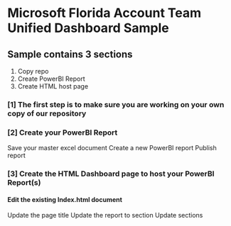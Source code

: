 # Microsoft Florida Account Team Unified Dashboard Sample

## Sample contains 3 sections 
1. Copy repo
2. Create PowerBI Report
3. Create HTML host page

### [1] The first step is to make sure you are working on your own copy of our repository

### [2] Create your PowerBI Report
Save your master excel document
Create a new PowerBI report
Publish report


### [3] Create the HTML Dashboard page to host your PowerBI Report(s)

#### Edit the existing Index.html document
Update the page title
Update the report to section
Update sections
